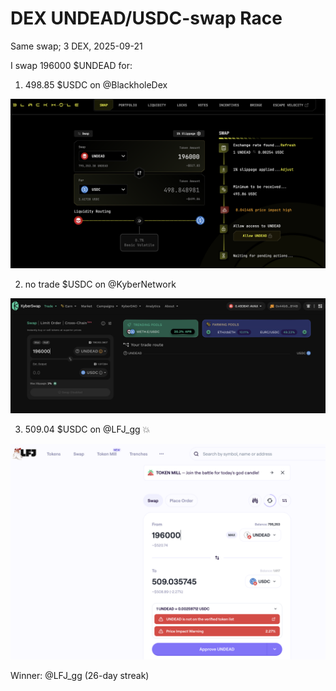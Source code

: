 # DEX UNDEAD/USDC-swap Race 

Same swap; 3 DEX, 2025-09-21 

I swap 196000 $UNDEAD for: 

1. 498.85 $USDC on @BlackholeDex 

![UNDEAD/USDC swap on Blackhole](imgs/01a-blackhole.png) 

2. no trade $USDC on @KyberNetwork 

![UNDEAD/USDC swap on Kyber](imgs/01b-kyber.png) 

3. 509.04 $USDC on @LFJ_gg 💥 

![UNDEAD/USDC swap on LFJ](imgs/01c-lfj.png) 

Winner: @LFJ_gg (26-day streak) 

